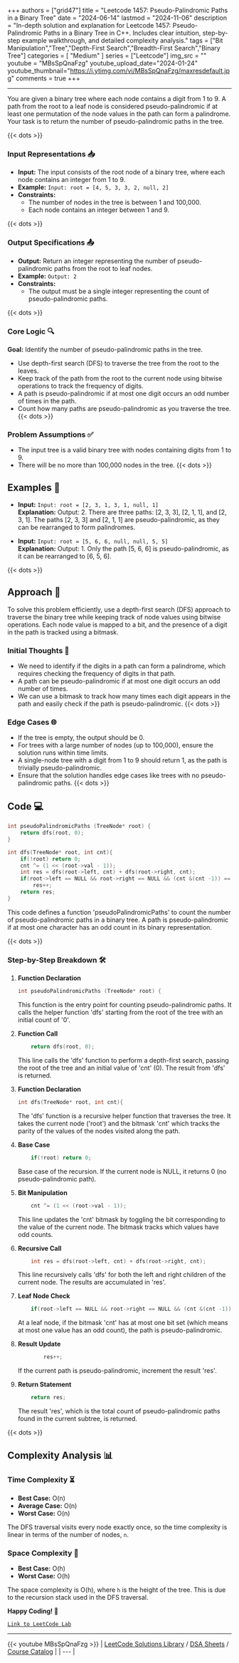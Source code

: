 
+++
authors = ["grid47"]
title = "Leetcode 1457: Pseudo-Palindromic Paths in a Binary Tree"
date = "2024-06-14"
lastmod = "2024-11-06"
description = "In-depth solution and explanation for Leetcode 1457: Pseudo-Palindromic Paths in a Binary Tree in C++. Includes clear intuition, step-by-step example walkthrough, and detailed complexity analysis."
tags = ["Bit Manipulation","Tree","Depth-First Search","Breadth-First Search","Binary Tree"]
categories = [
    "Medium"
]
series = ["Leetcode"]
img_src = ""
youtube = "MBsSpQnaFzg"
youtube_upload_date="2024-01-24"
youtube_thumbnail="https://i.ytimg.com/vi/MBsSpQnaFzg/maxresdefault.jpg"
comments = true
+++



---
You are given a binary tree where each node contains a digit from 1 to 9. A path from the root to a leaf node is considered pseudo-palindromic if at least one permutation of the node values in the path can form a palindrome. Your task is to return the number of pseudo-palindromic paths in the tree.
<!--more-->
{{< dots >}}
### Input Representations 📥
- **Input:** The input consists of the root node of a binary tree, where each node contains an integer from 1 to 9.
- **Example:** `Input: root = [4, 5, 3, 3, 2, null, 2]`
- **Constraints:**
	- The number of nodes in the tree is between 1 and 100,000.
	- Each node contains an integer between 1 and 9.

{{< dots >}}
### Output Specifications 📤
- **Output:** Return an integer representing the number of pseudo-palindromic paths from the root to leaf nodes.
- **Example:** `Output: 2`
- **Constraints:**
	- The output must be a single integer representing the count of pseudo-palindromic paths.

{{< dots >}}
### Core Logic 🔍
**Goal:** Identify the number of pseudo-palindromic paths in the tree.

- Use depth-first search (DFS) to traverse the tree from the root to the leaves.
- Keep track of the path from the root to the current node using bitwise operations to track the frequency of digits.
- A path is pseudo-palindromic if at most one digit occurs an odd number of times in the path.
- Count how many paths are pseudo-palindromic as you traverse the tree.
{{< dots >}}
### Problem Assumptions ✅
- The input tree is a valid binary tree with nodes containing digits from 1 to 9.
- There will be no more than 100,000 nodes in the tree.
{{< dots >}}
## Examples 🧩
- **Input:** `Input: root = [2, 3, 1, 3, 1, null, 1]`  \
  **Explanation:** Output: 2. There are three paths: [2, 3, 3], [2, 1, 1], and [2, 3, 1]. The paths [2, 3, 3] and [2, 1, 1] are pseudo-palindromic, as they can be rearranged to form palindromes.

- **Input:** `Input: root = [5, 6, 6, null, null, 5, 5]`  \
  **Explanation:** Output: 1. Only the path [5, 6, 6] is pseudo-palindromic, as it can be rearranged to [6, 5, 6].

{{< dots >}}
## Approach 🚀
To solve this problem efficiently, use a depth-first search (DFS) approach to traverse the binary tree while keeping track of node values using bitwise operations. Each node value is mapped to a bit, and the presence of a digit in the path is tracked using a bitmask.

### Initial Thoughts 💭
- We need to identify if the digits in a path can form a palindrome, which requires checking the frequency of digits in that path.
- A path can be pseudo-palindromic if at most one digit occurs an odd number of times.
- We can use a bitmask to track how many times each digit appears in the path and easily check if the path is pseudo-palindromic.
{{< dots >}}
### Edge Cases 🌐
- If the tree is empty, the output should be 0.
- For trees with a large number of nodes (up to 100,000), ensure the solution runs within time limits.
- A single-node tree with a digit from 1 to 9 should return 1, as the path is trivially pseudo-palindromic.
- Ensure that the solution handles edge cases like trees with no pseudo-palindromic paths.
{{< dots >}}
## Code 💻
```cpp
int pseudoPalindromicPaths (TreeNode* root) {
    return dfs(root, 0);
}

int dfs(TreeNode* root, int cnt){
    if(!root) return 0;
    cnt ^= (1 << (root->val - 1));
    int res = dfs(root->left, cnt) + dfs(root->right, cnt);
    if(root->left == NULL && root->right == NULL && (cnt &(cnt -1)) == 0)
        res++;
    return res;
}

```

This code defines a function 'pseudoPalindromicPaths' to count the number of pseudo-palindromic paths in a binary tree. A path is pseudo-palindromic if at most one character has an odd count in its binary representation.

{{< dots >}}
### Step-by-Step Breakdown 🛠️
1. **Function Declaration**
	```cpp
	int pseudoPalindromicPaths (TreeNode* root) {
	```
	This function is the entry point for counting pseudo-palindromic paths. It calls the helper function 'dfs' starting from the root of the tree with an initial count of '0'.

2. **Function Call**
	```cpp
	    return dfs(root, 0);
	```
	This line calls the 'dfs' function to perform a depth-first search, passing the root of the tree and an initial value of 'cnt' (0). The result from 'dfs' is returned.

3. **Function Declaration**
	```cpp
	int dfs(TreeNode* root, int cnt){
	```
	The 'dfs' function is a recursive helper function that traverses the tree. It takes the current node ('root') and the bitmask 'cnt' which tracks the parity of the values of the nodes visited along the path.

4. **Base Case**
	```cpp
	    if(!root) return 0;
	```
	Base case of the recursion. If the current node is NULL, it returns 0 (no pseudo-palindromic path).

5. **Bit Manipulation**
	```cpp
	    cnt ^= (1 << (root->val - 1));
	```
	This line updates the 'cnt' bitmask by toggling the bit corresponding to the value of the current node. The bitmask tracks which values have odd counts.

6. **Recursive Call**
	```cpp
	    int res = dfs(root->left, cnt) + dfs(root->right, cnt);
	```
	This line recursively calls 'dfs' for both the left and right children of the current node. The results are accumulated in 'res'.

7. **Leaf Node Check**
	```cpp
	    if(root->left == NULL && root->right == NULL && (cnt &(cnt -1)) == 0)
	```
	At a leaf node, if the bitmask 'cnt' has at most one bit set (which means at most one value has an odd count), the path is pseudo-palindromic.

8. **Result Update**
	```cpp
	        res++;
	```
	If the current path is pseudo-palindromic, increment the result 'res'.

9. **Return Statement**
	```cpp
	    return res;
	```
	The result 'res', which is the total count of pseudo-palindromic paths found in the current subtree, is returned.

{{< dots >}}
## Complexity Analysis 📊
### Time Complexity ⏳
- **Best Case:** O(n)
- **Average Case:** O(n)
- **Worst Case:** O(n)

The DFS traversal visits every node exactly once, so the time complexity is linear in terms of the number of nodes, `n`.

### Space Complexity 💾
- **Best Case:** O(h)
- **Worst Case:** O(h)

The space complexity is O(h), where `h` is the height of the tree. This is due to the recursion stack used in the DFS traversal.

**Happy Coding! 🎉**


[`Link to LeetCode Lab`](https://leetcode.com/problems/pseudo-palindromic-paths-in-a-binary-tree/description/)

---
{{< youtube MBsSpQnaFzg >}}
| [LeetCode Solutions Library](https://grid47.xyz/leetcode/) / [DSA Sheets](https://grid47.xyz/sheets/) / [Course Catalog](https://grid47.xyz/courses/) |
| --- |
